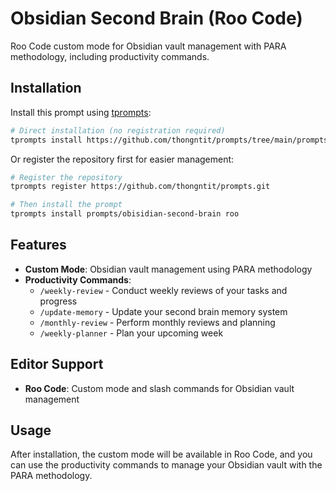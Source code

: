 # Obsidian Second Brain (Roo Code)

Roo Code custom mode for Obsidian vault management with PARA methodology, including productivity commands.

## Installation

Install this prompt using [tprompts](https://github.com/dzhng/tprompts):

```bash
# Direct installation (no registration required)
tprompts install https://github.com/thongntit/prompts/tree/main/prompts/obisidian-second-brain roo
```

Or register the repository first for easier management:

```bash
# Register the repository
tprompts register https://github.com/thongntit/prompts.git

# Then install the prompt
tprompts install prompts/obisidian-second-brain roo
```

## Features

- **Custom Mode**: Obsidian vault management using PARA methodology
- **Productivity Commands**:
  - `/weekly-review` - Conduct weekly reviews of your tasks and progress
  - `/update-memory` - Update your second brain memory system
  - `/monthly-review` - Perform monthly reviews and planning
  - `/weekly-planner` - Plan your upcoming week

## Editor Support

- **Roo Code**: Custom mode and slash commands for Obsidian vault management

## Usage

After installation, the custom mode will be available in Roo Code, and you can use the productivity commands to manage your Obsidian vault with the PARA methodology.
